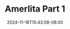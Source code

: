 --- 
title: "Amerlita Part 1"
description: "nonton bokeh Amerlita Part 1   full baru"
date: 2024-11-18T15:43:58-08:00
file_code: "8qrpyvpjhg4q"
draft: false
cover: "cj2i2ht897y3p59m.jpg"
tags: ["Amerlita", "Part", "bokep-indo", "bokep-viral", "bokep-ig"]
length: 889
fld_id: "1483155"
foldername: "Amerlita 1"
categories: ["Amerlita 1"]
views: 0
---